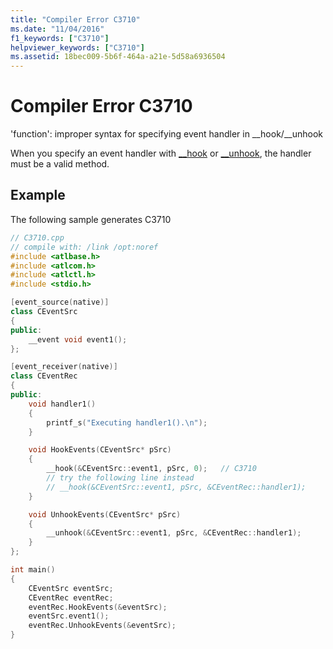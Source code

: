 ```yaml
---
title: "Compiler Error C3710"
ms.date: "11/04/2016"
f1_keywords: ["C3710"]
helpviewer_keywords: ["C3710"]
ms.assetid: 18bec009-5b6f-464a-a21e-5d58a6936504
---
```

# Compiler Error C3710

'function': improper syntax for specifying event handler in __hook/\__unhook

When you specify an event handler with [__hook](../../cpp/hook.md) or [__unhook](../../cpp/unhook.md), the handler must be a valid method.

## Example

The following sample generates C3710

```cpp
// C3710.cpp
// compile with: /link /opt:noref
#include <atlbase.h>
#include <atlcom.h>
#include <atlctl.h>
#include <stdio.h>

[event_source(native)]
class CEventSrc
{
public:
    __event void event1();
};

[event_receiver(native)]
class CEventRec
{
public:
    void handler1()
    {
        printf_s("Executing handler1().\n");
    }

    void HookEvents(CEventSrc* pSrc)
    {
        __hook(&CEventSrc::event1, pSrc, 0);   // C3710
        // try the following line instead
        // __hook(&CEventSrc::event1, pSrc, &CEventRec::handler1);
    }

    void UnhookEvents(CEventSrc* pSrc)
    {
        __unhook(&CEventSrc::event1, pSrc, &CEventRec::handler1);
    }
};

int main()
{
    CEventSrc eventSrc;
    CEventRec eventRec;
    eventRec.HookEvents(&eventSrc);
    eventSrc.event1();
    eventRec.UnhookEvents(&eventSrc);
}
```
